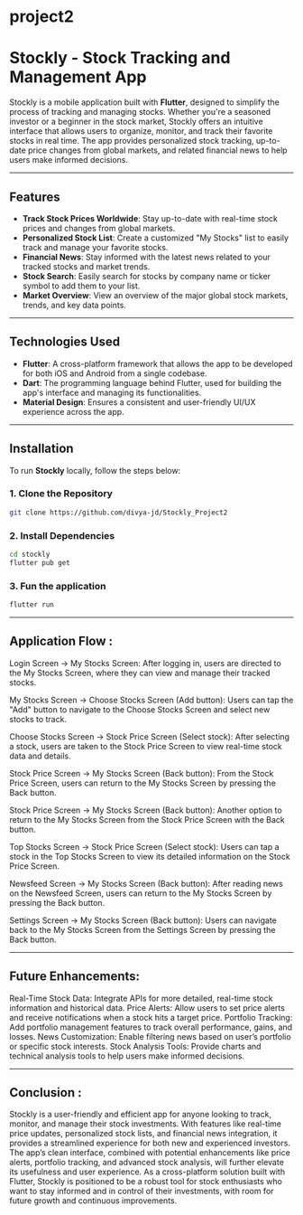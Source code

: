 # project2


# Stockly - Stock Tracking and Management App

Stockly is a mobile application built with **Flutter**, designed to simplify the process of tracking and managing stocks. Whether you're a seasoned investor or a beginner in the stock market, Stockly offers an intuitive interface that allows users to organize, monitor, and track their favorite stocks in real time. The app provides personalized stock tracking, up-to-date price changes from global markets, and related financial news to help users make informed decisions.

---

## Features

- **Track Stock Prices Worldwide**: Stay up-to-date with real-time stock prices and changes from global markets.
- **Personalized Stock List**: Create a customized "My Stocks" list to easily track and manage your favorite stocks.
- **Financial News**: Stay informed with the latest news related to your tracked stocks and market trends.
- **Stock Search**: Easily search for stocks by company name or ticker symbol to add them to your list.
- **Market Overview**: View an overview of the major global stock markets, trends, and key data points.
  
---

## Technologies Used

- **Flutter**: A cross-platform framework that allows the app to be developed for both iOS and Android from a single codebase.
- **Dart**: The programming language behind Flutter, used for building the app's interface and managing its functionalities.
- **Material Design**: Ensures a consistent and user-friendly UI/UX experience across the app.

---

## Installation

To run **Stockly** locally, follow the steps below:

### 1. Clone the Repository

```bash
git clone https://github.com/divya-jd/Stockly_Project2
```
### 2. Install Dependencies

```bash
cd stockly
flutter pub get
```
### 3. Fun the application

```bash
flutter run
```
---

## Application Flow :

Login Screen → My Stocks Screen: After logging in, users are directed to the My Stocks Screen, where they can view and manage their tracked stocks.

My Stocks Screen → Choose Stocks Screen (Add button): Users can tap the "Add" button to navigate to the Choose Stocks Screen and select new stocks to track.

Choose Stocks Screen → Stock Price Screen (Select stock): After selecting a stock, users are taken to the Stock Price Screen to view real-time stock data and details.

Stock Price Screen → My Stocks Screen (Back button): From the Stock Price Screen, users can return to the My Stocks Screen by pressing the Back button.

Stock Price Screen → My Stocks Screen (Back button): Another option to return to the My Stocks Screen from the Stock Price Screen with the Back button.

Top Stocks Screen → Stock Price Screen (Select stock): Users can tap a stock in the Top Stocks Screen to view its detailed information on the Stock Price Screen.

Newsfeed Screen → My Stocks Screen (Back button): After reading news on the Newsfeed Screen, users can return to the My Stocks Screen by pressing the Back button.

Settings Screen → My Stocks Screen (Back button): Users can navigate back to the My Stocks Screen from the Settings Screen by pressing the Back button.

---
## Future Enhancements:

Real-Time Stock Data: Integrate APIs for more detailed, real-time stock information and historical data.
Price Alerts: Allow users to set price alerts and receive notifications when a stock hits a target price.
Portfolio Tracking: Add portfolio management features to track overall performance, gains, and losses.
News Customization: Enable filtering news based on user’s portfolio or specific stock interests.
Stock Analysis Tools: Provide charts and technical analysis tools to help users make informed decisions.

---
## Conclusion : 

Stockly is a user-friendly and efficient app for anyone looking to track, monitor, and manage their stock investments. With features like real-time price updates, personalized stock lists, and financial news integration, it provides a streamlined experience for both new and experienced investors. The app’s clean interface, combined with potential enhancements like price alerts, portfolio tracking, and advanced stock analysis, will further elevate its usefulness and user experience. As a cross-platform solution built with Flutter, Stockly is positioned to be a robust tool for stock enthusiasts who want to stay informed and in control of their investments, with room for future growth and continuous improvements.
